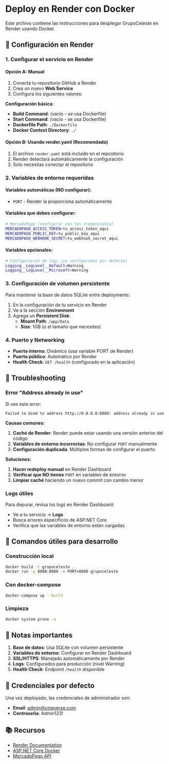 # Deploy en Render con Docker

Este archivo contiene las instrucciones para desplegar GrupoCeleste en Render usando Docker.

## 🚀 Configuración en Render

### 1. Configurar el servicio en Render

#### Opción A: Manual
1. Conecta tu repositorio GitHub a Render
2. Crea un nuevo **Web Service**
3. Configura los siguientes valores:

**Configuración básica:**
- **Build Command**: (vacío - se usa Dockerfile)
- **Start Command**: (vacío - se usa Dockerfile)
- **Dockerfile Path**: `./Dockerfile`
- **Docker Context Directory**: `./`

#### Opción B: Usando render.yaml (Recomendado)
1. El archivo `render.yaml` está incluido en el repositorio
2. Render detectará automáticamente la configuración
3. Solo necesitas conectar el repositorio

### 2. Variables de entorno requeridas

#### Variables automáticas (NO configurar):
- `PORT` - Render la proporciona automáticamente

#### Variables que debes configurar:
```bash
# MercadoPago (configurar con tus credenciales)
MERCADOPAGO_ACCESS_TOKEN=tu_access_token_aqui
MERCADOPAGO_PUBLIC_KEY=tu_public_key_aqui
MERCADOPAGO_WEBHOOK_SECRET=tu_webhook_secret_aqui
```

#### Variables opcionales:
```bash
# Configuración de logs (ya configuradas por defecto)
Logging__LogLevel__Default=Warning
Logging__LogLevel__Microsoft=Warning
```

### 3. Configuración de volumen persistente

Para mantener la base de datos SQLite entre deployments:

1. En la configuración de tu servicio en Render
2. Ve a la sección **Environment**
3. Agrega un **Persistent Disk**:
   - **Mount Path**: `/app/Data`
   - **Size**: 1GB (o el tamaño que necesites)

### 4. Puerto y Networking

- **Puerto interno**: Dinámico (usa variable PORT de Render)
- **Puerto público**: Automático por Render
- **Health Check**: `GET /health` (configurado en la aplicación)

## 🔧 Troubleshooting

### Error "Address already in use"
Si ves este error:
```
Failed to bind to address http://0.0.0.0:8080: address already in use
```

**Causas comunes:**
1. **Caché de Render**: Render puede estar usando una versión anterior del código
2. **Variables de entorno incorrectas**: No configurar `PORT` manualmente
3. **Configuración duplicada**: Múltiples formas de configurar el puerto

**Soluciones:**
1. **Hacer redeploy manual** en Render Dashboard
2. **Verificar que NO tienes** `PORT` en variables de entorno
3. **Limpiar caché** haciendo un nuevo commit con cambio menor

### Logs útiles
Para depurar, revisa los logs en Render Dashboard:
- Ve a tu servicio → **Logs**
- Busca errores específicos de ASP.NET Core
- Verifica que las variables de entorno estén cargadas

## 🔧 Comandos útiles para desarrollo

### Construcción local
```bash
docker build -t grupoceleste .
docker run -p 8080:8080 -e PORT=8080 grupoceleste
```

### Con docker-compose
```bash
docker-compose up --build
```

### Limpieza
```bash
docker system prune -a
```

## 📝 Notas importantes

1. **Base de datos**: Usa SQLite con volumen persistente
2. **Variables de entorno**: Configurar en Render Dashboard
3. **SSL/HTTPS**: Manejado automáticamente por Render
4. **Logs**: Configurados para producción (nivel Warning)
5. **Health Check**: Endpoint `/health` disponible

## 🔑 Credenciales por defecto

Una vez deployado, las credenciales de administrador son:
- **Email**: admin@cineverse.com
- **Contraseña**: Admin123!

## 📚 Recursos

- [Render Documentation](https://render.com/docs)
- [ASP.NET Core Docker](https://docs.microsoft.com/en-us/aspnet/core/host-and-deploy/docker/)
- [MercadoPago API](https://www.mercadopago.com.ar/developers)